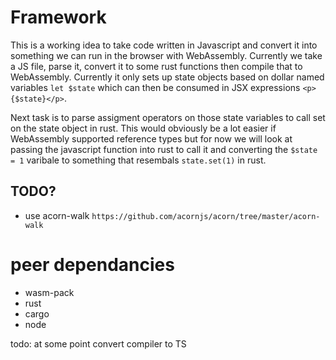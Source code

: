 # Framework

This is a working idea to take code written in Javascript and convert it into something we can run in the browser with WebAssembly. Currently we take a JS file, parse it, convert it to some rust functions then compile that to WebAssembly. Currently it only sets up state objects based on dollar named variables `let $state` which can then be consumed in JSX expressions `<p>{$state}</p>`.

Next task is to parse assigment operators on those state variables to call set on the state object in rust. This would obviously be a lot easier if WebAssembly supported reference types but for now we will look at passing the javascript function into rust to call it and converting the `$state = 1` varibale to something that resembals `state.set(1)` in rust.

## TODO?

- use acorn-walk `https://github.com/acornjs/acorn/tree/master/acorn-walk`

# peer dependancies

- wasm-pack
- rust
- cargo
- node

todo: at some point convert compiler to TS
